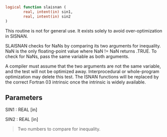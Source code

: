 ```fortran
logical function slaisnan (
		real, intent(in) sin1,
		real, intent(in) sin2
)
```

This routine is not for general use.  It exists solely to avoid
over-optimization in SISNAN.

SLAISNAN checks for NaNs by comparing its two arguments for
inequality.  NaN is the only floating-point value where NaN != NaN
returns .TRUE.  To check for NaNs, pass the same variable as both
arguments.

A compiler must assume that the two arguments are
not the same variable, and the test will not be optimized away.
Interprocedural or whole-program optimization may delete this
test.  The ISNAN functions will be replaced by the correct
Fortran 03 intrinsic once the intrinsic is widely available.

## Parameters
SIN1 : REAL [in]

SIN2 : REAL [in]
> Two numbers to compare for inequality.
